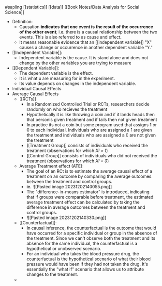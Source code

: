 #sapling
[[statistics]] [[data]] [[Book Notes/Data Analysis for Social Science]]


- Definition: 
	- Causation **indicates that one event is the result of the occurrence of the other event**; i.e. there is a causal relationship between the two events. This is also referred to as cause and effect.
	- It means reasonable evidence that an [[independent variable]] "X" causes a change or occurrence in another dependent variable "Y."
- [[Independent Variable]]: 
	- Independent variable is the cause. It is stand alone and does not change by the other variables you are trying to measure
- [[Dependent Variable]]: 
	- The dependent variable is the effect. 
	- It is what u are measuring for in the experiment. 
	- Its value depends on changes in the independent variable.
- Individual Causal Effects
- Average Causal Effects
	- [[RCTs]]
		- In a Randomized Controlled Trial or RCTs, researchers decide randomly on who recieves the treatment
		- Hypothetically it is like throwing a coin and if it lands heads then that personis given treatment and if tails then not given treatment 
		- In practice its not a coin but some program used that assigns 1 or 0 to each individual. Individuals who are assigned a 1 are given the treatment and individuals who are assigned a 0 are not given the treatment
		- [[Treatment Group]] consists of individuals who received the treatment (observations for which *Xi = 1*)
		- [[Control Group]] consists of individuals who did not received the treatment (observations for which *Xi = 0*)
	- Average Treatment effect (ATE):
		- The goal of an RCt is to estimate the average causal effect of a treatment on an outcome by comparing the average outcomes between the treatment and control groups. 
		- ie. ![[Pasted image 20231202140055.png]]
		- The "difference-in-means estimator" is introduced, indicating that if groups were comparable before treatment, the estimated average treatment effect can be calculated by taking the difference in average outcomes between the treatment and control groups.
		- ![[Pasted image 20231202140330.png]]
	- [[Counterfactual]]: 
		- In causal inference, the counterfactual is the outcome that would have occurred for a specific individual or group in the absence of the treatment. Since we can't observe both the treatment and its absence for the same individual, the counterfactual is a hypothetical or unobserved scenario.
		- For an individual who takes the blood pressure drug, the counterfactual is the hypothetical scenario of what their blood pressure would have been if they had not taken the drug. It's essentially the "what if" scenario that allows us to attribute changes to the treatment.
	- 
		